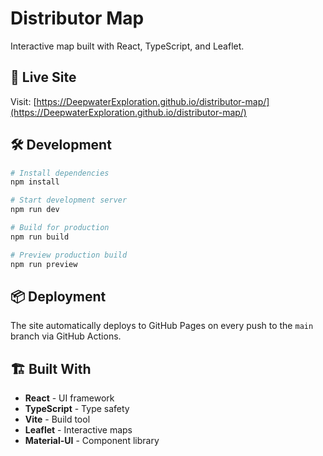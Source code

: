 # Distributor Map

Interactive map built with React, TypeScript, and Leaflet.

## 🚀 Live Site

Visit: [https://DeepwaterExploration.github.io/distributor-map/](https://DeepwaterExploration.github.io/distributor-map/)

## 🛠️ Development

```bash
# Install dependencies
npm install

# Start development server
npm run dev

# Build for production
npm run build

# Preview production build
npm run preview
```

## 📦 Deployment

The site automatically deploys to GitHub Pages on every push to the `main` branch via GitHub Actions.

## 🏗️ Built With

- **React** - UI framework
- **TypeScript** - Type safety
- **Vite** - Build tool
- **Leaflet** - Interactive maps
- **Material-UI** - Component library